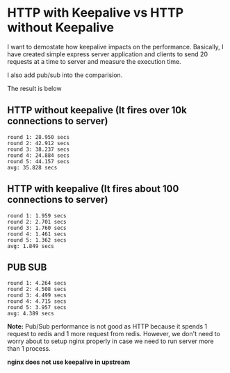 # HTTP with Keepalive vs HTTP without Keepalive

I want to demostate how keepalive impacts on the performance. Basically, I have created simple express server application 
and clients to send 20 requests at a time to server and measure the execution time.

I also add pub/sub into the comparision. 

The result is below

## HTTP without keepalive (It fires over 10k connections to server)
```
round 1: 28.950 secs
round 2: 42.912 secs
round 3: 38.237 secs
round 4: 24.884 secs
round 5: 44.157 secs
avg: 35.828 secs
```

## HTTP with keepalive (It fires about 100 connections to server)
```
round 1: 1.959 secs
round 2: 2.701 secs
round 3: 1.760 secs
round 4: 1.461 secs
round 5: 1.362 secs
avg: 1.849 secs
```

## PUB SUB
```
round 1: 4.264 secs
round 2: 4.508 secs
round 3: 4.499 secs
round 4: 4.715 secs
round 5: 3.957 secs
avg: 4.389 secs
```

**Note:** Pub/Sub performance is not good as HTTP because it spends 1 request to redis and 1 more request from redis.
However, we don't need to worry about to setup nginx properly in case we need to run server more than 1 process. 

**nginx does not use keepalive in upstream**

